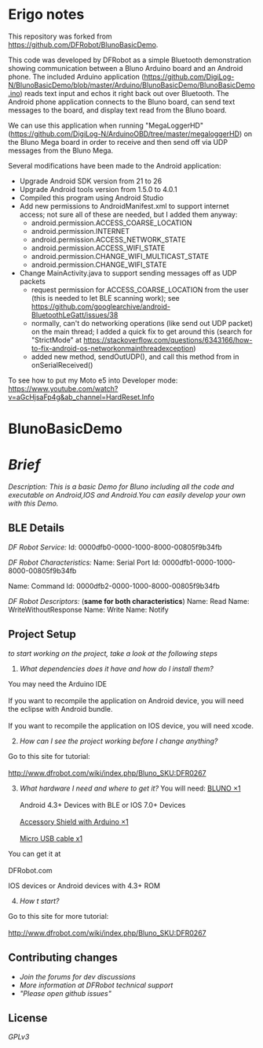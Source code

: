 Erigo notes
===========

This repository was forked from https://github.com/DFRobot/BlunoBasicDemo.

This code was developed by DFRobot as a simple Bluetooth demonstration showing communication between a Bluno Arduino board and an Android phone. The included Arduino application (https://github.com/DigiLog-N/BlunoBasicDemo/blob/master/Arduino/BlunoBasicDemo/BlunoBasicDemo.ino) reads text input and echos it right back out over Bluetooth. The Android phone application connects to the Bluno board, can send text messages to the board, and display text read from the Bluno board.

We can use this application when running "MegaLoggerHD" (https://github.com/DigiLog-N/ArduinoOBD/tree/master/megaloggerHD) on the Bluno Mega board in order to receive and then send off via UDP messages from the Bluno Mega.

Several modifications have been made to the Android application:
* Upgrade Android SDK version from 21 to 26
* Upgrade Android tools version from 1.5.0 to 4.0.1
* Compiled this program using Android Studio
* Add new permissions to AndroidManifest.xml to support internet access; not sure all of these are needed, but I added them anyway:
  - android.permission.ACCESS_COARSE_LOCATION
  - android.permission.INTERNET
  - android.permission.ACCESS_NETWORK_STATE
  - android.permission.ACCESS_WIFI_STATE
  - android.permission.CHANGE_WIFI_MULTICAST_STATE
  - android.permission.CHANGE_WIFI_STATE
* Change MainActivity.java to support sending messages off as UDP packets
  - request permission for ACCESS_COARSE_LOCATION from the user (this is needed to let BLE scanning work); see https://github.com/googlearchive/android-BluetoothLeGatt/issues/38
  - normally, can't do networking operations (like send out UDP packet) on the main thread; I added a quick fix to get around this (search for "StrictMode" at https://stackoverflow.com/questions/6343166/how-to-fix-android-os-networkonmainthreadexception)
  - added new method, sendOutUDP(), and call this method from in onSerialReceived()

To see how to put my Moto e5 into Developer mode: https://www.youtube.com/watch?v=aGcHjsaFp4g&ab_channel=HardReset.Info

BlunoBasicDemo
==============

# _Brief_


_Description: This is a basic Demo for Bluno including all the code and executable on Android,IOS and Android.You can easily develop your own with this Demo._

## BLE Details

*DF Robot Service:*
Id: 0000dfb0-0000-1000-8000-00805f9b34fb

*DF Robot Characteristics:*
Name: Serial Port
Id: 0000dfb1-0000-1000-8000-00805f9b34fb
  
Name: Command
Id: 0000dfb2-0000-1000-8000-00805f9b34fb

*DF Robot Descriptors:*
(**same for both characteristics**)
Name: Read
Name: WriteWithoutResponse
Name: Write
Name: Notify

## Project Setup

_to start working on the project, take a look at the following steps_ 

1. _What dependencies does it have and how do I install them?_

You may need the Arduino IDE<br />  
If you want to recompile the application on Android device, you will need the eclipse with Android bundle.<br />  
If you want to recompile the application on IOS device, you will need xcode.<br />  

2. _How can I see the project working before I change anything?_

Go to this site for tutorial:<br />  
http://www.dfrobot.com/wiki/index.php/Bluno_SKU:DFR0267

3. _What hardware I need and where to get it?_
You will need:
[BLUNO ×1](http://www.dfrobot.com/index.php?route=product/product&product_id=1044#.UoyIUpH7k8M)<br />  
Android 4.3+ Devices with BLE or IOS 7.0+ Devices<br />  
[Accessory Shield with Arduino ×1](http://www.dfrobot.com/index.php?route=product/product&product_id=1045#.UoyJtZH7k8M)<br />  
[Micro USB cable x1](http://www.dfrobot.com/index.php?route=product/product&filter_name=micro%20usb&product_id=1076#.Uv2K0nnF9H0)<br />  

You can get it at<br />  
DFRobot.com<br />  

IOS devices or Android devices with 4.3+ ROM<br />  

4. _How t start?_

Go to this site for more tutorial:<br />  
http://www.dfrobot.com/wiki/index.php/Bluno_SKU:DFR0267


## Contributing changes

- _Join the forums for dev discussions_
- _More information at DFRobot technical support_
- _"Please open github issues"_

## License

_GPLv3_
